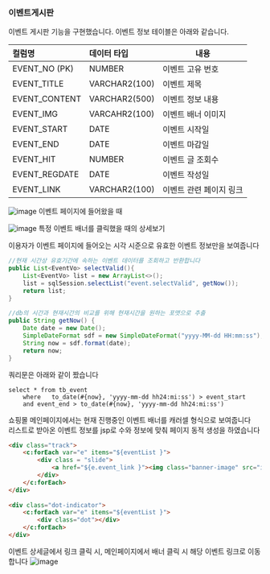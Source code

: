 ### 이벤트게시판
이벤트 게시판 기능을 구현했습니다.
이벤트 정보 테이블은 아래와 같습니다.

| 컬럼명             | 데이터 타입 | 내용           |
| :----------------- | :---------- | -------------- |
| EVENT_NO (PK)	| NUMBER	| 이벤트 고유 번호	|
| EVENT_TITLE	| VARCHAR2(100)	| 이벤트 제목 	|
| EVENT_CONTENT	| VARCHAR2(500) | 이벤트 정보 내용 	|
| EVENT_IMG	| VARCAHR2(100)	| 이벤트 배너 이미지	|
| EVENT_START	| DATE		| 이벤트 시작일	|
| EVENT_END	| DATE		| 이벤트 마감일	|
| EVENT_HIT	| NUMBER	| 이벤트 글 조회수	|
| EVENT_REGDATE	| DATE		| 이벤트 작성일	|
| EVENT_LINK	| VARCHAR2(100)	| 이벤트 관련 페이지 링크	|

![image](https://user-images.githubusercontent.com/80666066/115882006-49c32c80-a487-11eb-9160-908ab22c4815.png)
이벤트 페이지에 들어왔을 때  

![image](https://user-images.githubusercontent.com/80666066/115882372-a888a600-a487-11eb-96ea-6212c5f08be6.png)
특정 이벤트 배너를 클릭했을 때의 상세보기  


이용자가 이벤트 페이지에 들어오는 시각 시준으로 유효한 이벤트 정보만을 보여줍니다
```java
//현재 시간상 유효기간에 속하는 이벤트 데이터를 조회하고 반환합니다
public List<EventVo> selectValid(){
	List<EventVo> list = new ArrayList<>();
	list = sqlSession.selectList("event.selectValid", getNow());
	return list;
}
	
//db의 시간과 현재시간의 비교를 위해 현재시간을 원하는 포맷으로 추출
public String getNow() {
	Date date = new Date();
	SimpleDateFormat sdf = new SimpleDateFormat("yyyy-MM-dd HH:mm:ss");
	String now = sdf.format(date);
	return now;
}
```

쿼리문은 아래와 같이 짰습니다  
```
select * from tb_event 
	where	to_date(#{now}, 'yyyy-mm-dd hh24:mi:ss') > event_start 
	and	event_end > to_date(#{now}, 'yyyy-mm-dd hh24:mi:ss')
```

쇼핑몰 메인페이지에서는 현재 진행중인 이벤트 배너를 캐러셀 형식으로 보여줍니다   
리스트로 받아온 이벤트 정보를 jsp로 수와 정보에 맞춰 페이지 동적 생성을 하였습니다
```html
<div class="track">
	<c:forEach var="e" items="${eventList }">
		<div class = "slide">
			<a href="${e.event_link }"><img class="banner-image" src="img/${e.event_img }"></a>
		</div>
	</c:forEach>
</div>
			
<div class="dot-indicator">
	<c:forEach var="e" items="${eventList }">
		<div class="dot"></div>
	</c:forEach>
</div>
```

이벤트 상세글에서 링크 클릭 시, 메인페이지에서 배너 클릭 시 해당 이벤트 링크로 이동합니다 
![image](https://user-images.githubusercontent.com/80666066/115883573-e5a16800-a488-11eb-81e2-07048eede02f.png)
